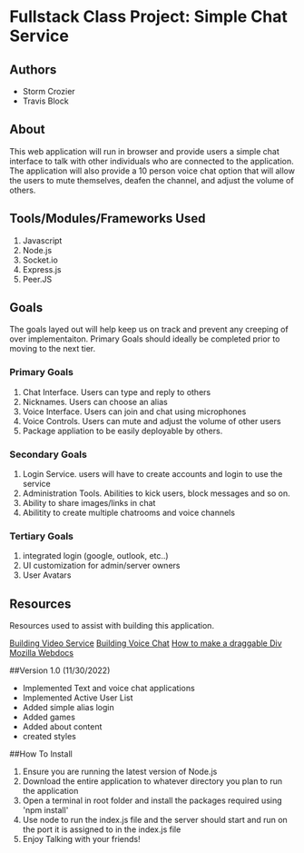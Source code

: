 # Fullstack Class Project: Simple Chat Service

## Authors

- Storm Crozier
- Travis Block

## About

This web application will run in browser and provide users a simple chat interface to talk with other individuals who are connected to the application.
The application will also provide a 10 person voice chat option that will allow the users to mute themselves, deafen the channel, and adjust the volume of others.

## Tools/Modules/Frameworks Used

1. Javascript
2. Node.js
3. Socket.io
4. Express.js
5. Peer.JS

## Goals

The goals layed out will help keep us on track and prevent any creeping of over implementaiton. Primary Goals should ideally be completed prior to moving to the next tier.

### Primary Goals

1. Chat Interface. Users can type and reply to others
2. Nicknames. Users can choose an alias
3. Voice Interface. Users can join and chat using microphones
4. Voice Controls. Users can mute and adjust the volume of other users
5. Package appliation to be easily deployable by others.

### Secondary Goals

1. Login Service. users will have to create accounts and login to use the service
2. Administration Tools. Abilities to kick users, block messages and so on.
3. Ability to share images/links in chat
4. Abilitity to create multiple chatrooms and voice channels

### Tertiary Goals

1. integrated login (google, outlook, etc..)
2. UI customization for admin/server owners
3. User Avatars

## Resources

Resources used to assist with building this application.

[Building Video Service](https://levelup.gitconnected.com/building-a-video-chat-app-with-node-js-socket-io-webrtc-26f46b213017)
[Building Voice Chat](https://dev.to/hosseinmobarakian/create-simple-voice-chat-app-with-nodejs-1b70)
[How to make a draggable Div](https://www.w3schools.com/howto/howto_js_draggable.asp)
[Mozilla Webdocs](https://developer.mozilla.org/en-US/)

##Version 1.0 (11/30/2022)

- Implemented Text and voice chat applications
- Implemented Active User List
- Added simple alias login
- Added games
- Added about content
- created styles

##How To Install

1. Ensure you are running the latest version of Node.js
2. Download the entire application to whatever directory you plan to run the application
3. Open a terminal in root folder and install the packages required using 'npm install'
4. Use node to run the index.js file and the server should start and run on the port it is assigned to in the index.js file
5. Enjoy Talking with your friends!

